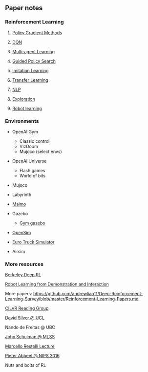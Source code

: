 Paper notes
-----------

### Reinforcement Learning

1. [Policy Gradient Methods](./pg)

2. [DQN](./dqn)

3. [Multi-agent Learning](./multi_agent)

4. [Guided Policy Search](./gps)

5. [Imitation Learning](./imitation)

6. [Transfer Learning](./transfer)

7. [NLP](./nlp)

8. [Exploration](./exploration)

9. [Robot learning](./robo)

### Environments

* OpenAI Gym

  * Classic control
  * VizDoom
  * Mujoco (select envs)

* OpenAI Universe

  * Flash games
  * World of bits

* Mujoco

* Labyrinth

* [Malmo](https://github.com/Microsoft/malmo)

* Gazebo

  * [Gym gazebo](https://github.com/erlerobot/gym-gazebo)

* [OpenSim](https://www.crowdai.org/challenges/learning-how-to-walk)

* [Euro Truck Simulator](https://github.com/bethesirius/ChosunTruck)

* Airsim

### More resources

[Berkeley Deep RL](http:/rll.berkeley.edu/deeprlcourse/)

[Robot Learning from Demonstration and Interaction](http://www.cs.utexas.edu/users/sniekum/classes/RLFD-F16/desc.php)

More papers: https://github.com/andrewliao11/Deep-Reinforcement-Learning-Survey/blob/master/Reinforcement-Learning-Papers.md

[CILVR Reading Group](https://github.com/cilvrRG/RL)

[David Silver @ UCL](http://icml.cc/2016/tutorials/deep_rl_tutorial.pdf)

Nando de Freitas @ UBC

[John Schulman @ MLSS](http://rll.berkeley.edu/deeprlcourse/#lecture-videos)

[Marcello Restelli Lecture](http://home.deib.polimi.it/restelli/MyWebSite/pdf/rl7.pdf)

[Pieter Abbeel @ NIPS 2016](http://people.eecs.berkeley.edu/~pabbeel/nips-tutorial-policy-optimization-Schulman-Abbeel.pdf)

Nuts and bolts of RL
